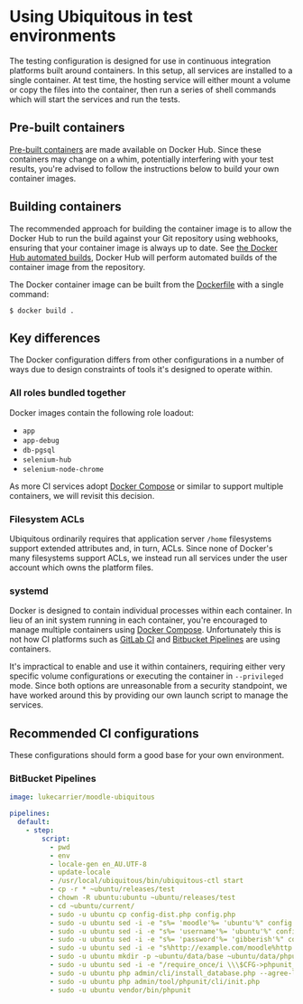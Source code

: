 # Using Ubiquitous in test environments

The testing configuration is designed for use in continuous integration platforms built around containers. In this setup, all services are installed to a single container. At test time, the hosting service will either mount a volume or copy the files into the container, then run a series of shell commands which will start the services and run the tests.

## Pre-built containers

[Pre-built containers](https://hub.docker.com/r/lukecarrier/moodle-ubiquitous/) are made available on Docker Hub. Since these containers may change on a whim, potentially interfering with your test results, you're advised to follow the instructions below to build your own container images.

## Building containers

The recommended approach for building the container image is to allow the Docker Hub to run the build against your Git repository using webhooks, ensuring that your container image is always up to date. See [the Docker Hub automated builds](https://docs.docker.com/docker-hub/builds/), Docker Hub will perform automated builds of the container image from the repository.

The Docker container image can be built from the [Dockerfile](../../Dockerfile) with a single command:

```
$ docker build .
```

## Key differences

The Docker configuration differs from other configurations in a number of ways due to design constraints of tools it's designed to operate within.

### All roles bundled together

Docker images contain the following role loadout:

* `app`
* `app-debug`
* `db-pgsql`
* `selenium-hub`
* `selenium-node-chrome`

As more CI services adopt [Docker Compose](https://docs.docker.com/compose/) or similar to support multiple containers, we will revisit this decision.

### Filesystem ACLs

Ubiquitous ordinarily requires that application server `/home` filesystems support extended attributes and, in turn, ACLs. Since none of Docker's many filesystems support ACLs, we instead run all services under the user account which owns the platform files.

### systemd

Docker is designed to contain individual processes within each container. In lieu of an init system running in each container, you're encouraged to manage multiple containers using [Docker Compose](https://docs.docker.com/compose/). Unfortunately this is not how CI platforms such as [GitLab CI](https://about.gitlab.com/gitlab-ci/) and [Bitbucket Pipelines](https://bitbucket.org/product/features/pipelines) are using containers.

It's impractical to enable and use it within containers, requiring either very specific volume configurations or executing the container in `--privileged` mode. Since both options are unreasonable from a security standpoint, we have worked around this by providing our own launch script to manage the services.

## Recommended CI configurations

These configurations should form a good base for your own environment.

### BitBucket Pipelines

```yaml
image: lukecarrier/moodle-ubiquitous

pipelines:
  default:
    - step:
        script:
          - pwd
          - env
          - locale-gen en_AU.UTF-8
          - update-locale
          - /usr/local/ubiquitous/bin/ubiquitous-ctl start
          - cp -r * ~ubuntu/releases/test
          - chown -R ubuntu:ubuntu ~ubuntu/releases/test
          - cd ~ubuntu/current/
          - sudo -u ubuntu cp config-dist.php config.php
          - sudo -u ubuntu sed -i -e "s%= 'moodle'%= 'ubuntu'%" config.php
          - sudo -u ubuntu sed -i -e "s%= 'username'%= 'ubuntu'%" config.php
          - sudo -u ubuntu sed -i -e "s%= 'password'%= 'gibberish'%" config.php
          - sudo -u ubuntu sed -i -e "s%http://example.com/moodle%http://localhost%" -e "s%/home/example/moodledata%/home/ubuntu/data/base%" config.php
          - sudo -u ubuntu mkdir -p ~ubuntu/data/base ~ubuntu/data/phpunit
          - sudo -u ubuntu sed -i -e "/require_once/i \\\$CFG->phpunit_dataroot = '\/home\/ubuntu\/data\/phpunit';" -e "/require_once/i \\\$CFG->phpunit_prefix = 'p_';" config.php
          - sudo -u ubuntu php admin/cli/install_database.php --agree-license --adminpass='P4$$word'
          - sudo -u ubuntu php admin/tool/phpunit/cli/init.php
          - sudo -u ubuntu vendor/bin/phpunit
```
